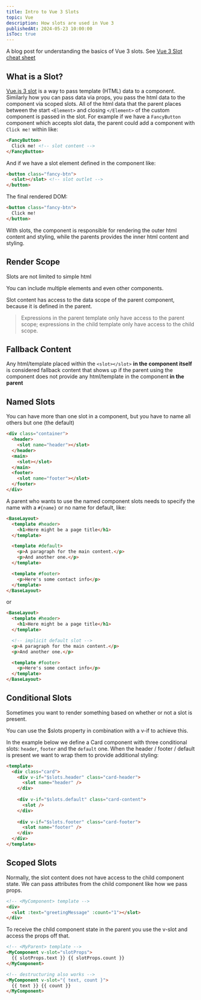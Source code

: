 ```yaml
---
title: Intro to Vue 3 Slots
topic: Vue
description: How slots are used in Vue 3
publishedAt: 2024-05-23 10:00:00
isToc: true
---
```


A blog post for understanding the basics of Vue 3 slots.  See [Vue 3 Slot cheat sheet](/sheets/vueslots)

## What is a Slot?

[Vue.js 3 slot](https://vuejs.org/guide/components/slots.html#scoped-slots) is a way to pass template (HTML) data to a component.  Similarly how you can pass data via props, you pass the html data to the component via scoped slots.  All of the html data that the parent places between the start `<Element>` and closing `</Element>` of the custom component is passed in the slot.  For example if we have a `FancyButton` component which accepts slot data, the parent could add a component with `Click me!` within like:

```html
<FancyButton>
  Click me! <!-- slot content -->
</FancyButton>
```

And if we have a slot element defined in the component like:

```html
<button class="fancy-btn">
  <slot></slot> <!-- slot outlet -->
</button>
```

The final rendered DOM:
```html
<button class="fancy-btn">
  Click me!
</button>
```

With slots, the component is responsible for rendering the outer html content and styling, while the parents provides the inner html content and styling.

## Render Scope​
Slots are not limited to simple html

You can include multiple elements and even other components.

Slot content has access to the data scope of the parent component, because it is defined in the parent.

> Expressions in the parent template only have access to the parent scope; expressions in the child template only have access to the child scope.

## Fallback Content
Any html/template placed within the `<slot></slot>` **in the component itself** is considered fallback content that shows up if the parent using the component does not provide any html/template in the component **in the parent**

## Named Slots
You can have more than one slot in a component, but you have to name all others but one (the default)

```html
<div class="container">
  <header>
    <slot name="header"></slot>
  </header>
  <main>
    <slot></slot>
  </main>
  <footer>
    <slot name="footer"></slot>
  </footer>
</div>
```

A parent who wants to use the named component slots needs to specify the name with a `#{name}` or no name for default, like:

```html
<BaseLayout>
  <template #header>
    <h1>Here might be a page title</h1>
  </template>

  <template #default>
    <p>A paragraph for the main content.</p>
    <p>And another one.</p>
  </template>

  <template #footer>
    <p>Here's some contact info</p>
  </template>
</BaseLayout>
```
or
```html
<BaseLayout>
  <template #header>
    <h1>Here might be a page title</h1>
  </template>

  <!-- implicit default slot -->
  <p>A paragraph for the main content.</p>
  <p>And another one.</p>

  <template #footer>
    <p>Here's some contact info</p>
  </template>
</BaseLayout>
```

## Conditional Slots

Sometimes you want to render something based on whether or not a slot is present.

You can use the $slots property in combination with a v-if to achieve this.

In the example below we define a Card component with three conditional slots: `header`, `footer` and the `default` one. When the header / footer / default is present we want to wrap them to provide additional styling:

```html
<template>
  <div class="card">
    <div v-if="$slots.header" class="card-header">
      <slot name="header" />
    </div>
    
    <div v-if="$slots.default" class="card-content">
      <slot />
    </div>
    
    <div v-if="$slots.footer" class="card-footer">
      <slot name="footer" />
    </div>
  </div>
</template>
```

## Scoped Slots

Normally, the slot content does not have access to the child component state.  We can pass attributes from the child component like how we pass props.

```html
<!-- <MyComponent> template -->
<div>
  <slot :text="greetingMessage" :count="1"></slot>
</div>
```

To receive the child component state in the parent you use the v-slot and access the props off that.

```html
<!-- <MyParent> template -->
<MyComponent v-slot="slotProps">
  {{ slotProps.text }} {{ slotProps.count }}
</MyComponent>

<!-- destructuring also works -->
<MyComponent v-slot="{ text, count }">
  {{ text }} {{ count }}
</MyComponent>
```